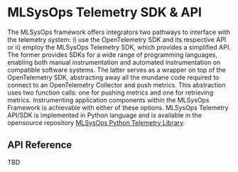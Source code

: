 # MLSysOps Telemetry SDK & API

The MLSysOps framework offers integrators two pathways to interface with the telemetry system: i) use the OpenTelemetry
SDK and its respective API or ii) employ the MLSysOps Telemetry SDK, which provides a simplified API. The former
provides SDKs for a wide range of programming languages, enabling both manual instrumentation and automated
instrumentation on compatible software systems. The latter serves as a wrapper on top of the OpenTelemetry SDK,
abstracting away all the mundane code required to connect to an OpenTelemetry Collector and push metrics. This
abstraction uses two function calls: one for pushing metrics and one for retrieving metrics. Instrumenting application
components within the MLSysOps Framework is achievable with either of these options. MLSysOps Telemetry API/SDK is
implemented in Python language and is available in the opensource
repository [MLSysOps Python Telemetry Library](https://github.com/mlsysops-eu/MLSysOps-Python-Telemetry-Library).  

## API Reference

TBD